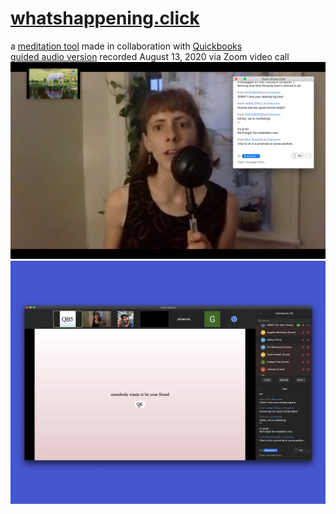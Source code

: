 # [whatshappening.click](http://whatshappening.click)
a [meditation tool](http://whatshappening.click) made in collaboration with [Quickbooks](http://quick-books.biz)
<br />
[guided audio version](http://whatshappening.click/jenny) recorded August 13, 2020 via Zoom video call
<br />
![performance](images/med3.png)
<br />
![performance](images/Jenny.jpg)
